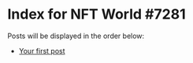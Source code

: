 # Index for NFT World #7281
Posts will be displayed in the order below:

- [Your first post](./001-first.md)

